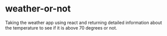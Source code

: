 # weather-or-not
Taking the weather app using react and returning detailed information about the temperature to see if it is above 70 degrees or not.
